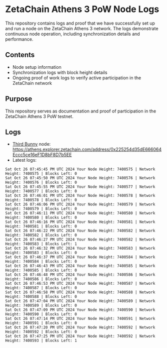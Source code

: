 # ZetaChain Athens 3 PoW Node Logs
This repository contains logs and proof that we have successfully set up and run a node on the ZetaChain Athens 3 network. The logs demonstrate continuous node operation, including synchronization details and performance.

## Contents
- Node setup information
- Synchronization logs with block height details
- Ongoing proof of work logs to verify active participation in the ZetaChain network

## Purpose
This repository serves as documentation and proof of participation in the ZetaChain Athens 3 PoW testnet.

## Logs

- [Third Bunny](https://thirdbunny.xyz/) node: https://athens.explorer.zetachain.com/address/0x225254d35dE666064Eccc5ce16eF1D8bF8D7b5EE
- Latest logs:
```
Sat Oct 26 07:45:45 PM UTC 2024 Your Node Height: 7400575 | Network Height: 7400575 | Blocks Left: 0
Sat Oct 26 07:45:50 PM UTC 2024 Your Node Height: 7400576 | Network Height: 7400576 | Blocks Left: 0
Sat Oct 26 07:45:55 PM UTC 2024 Your Node Height: 7400577 | Network Height: 7400577 | Blocks Left: 0
Sat Oct 26 07:46:01 PM UTC 2024 Your Node Height: 7400578 | Network Height: 7400578 | Blocks Left: 0
Sat Oct 26 07:46:06 PM UTC 2024 Your Node Height: 7400579 | Network Height: 7400579 | Blocks Left: 0
Sat Oct 26 07:46:11 PM UTC 2024 Your Node Height: 7400580 | Network Height: 7400580 | Blocks Left: 0
Sat Oct 26 07:46:16 PM UTC 2024 Your Node Height: 7400581 | Network Height: 7400581 | Blocks Left: 0
Sat Oct 26 07:46:22 PM UTC 2024 Your Node Height: 7400582 | Network Height: 7400582 | Blocks Left: 0
Sat Oct 26 07:46:27 PM UTC 2024 Your Node Height: 7400582 | Network Height: 7400583 | Blocks Left: 1
Sat Oct 26 07:46:32 PM UTC 2024 Your Node Height: 7400583 | Network Height: 7400583 | Blocks Left: 0
Sat Oct 26 07:46:37 PM UTC 2024 Your Node Height: 7400584 | Network Height: 7400584 | Blocks Left: 0
Sat Oct 26 07:46:43 PM UTC 2024 Your Node Height: 7400585 | Network Height: 7400585 | Blocks Left: 0
Sat Oct 26 07:46:48 PM UTC 2024 Your Node Height: 7400586 | Network Height: 7400586 | Blocks Left: 0
Sat Oct 26 07:46:53 PM UTC 2024 Your Node Height: 7400587 | Network Height: 7400587 | Blocks Left: 0
Sat Oct 26 07:46:58 PM UTC 2024 Your Node Height: 7400588 | Network Height: 7400588 | Blocks Left: 0
Sat Oct 26 07:47:04 PM UTC 2024 Your Node Height: 7400589 | Network Height: 7400589 | Blocks Left: 0
Sat Oct 26 07:47:09 PM UTC 2024 Your Node Height: 7400590 | Network Height: 7400590 | Blocks Left: 0
Sat Oct 26 07:47:14 PM UTC 2024 Your Node Height: 7400591 | Network Height: 7400591 | Blocks Left: 0
Sat Oct 26 07:47:20 PM UTC 2024 Your Node Height: 7400592 | Network Height: 7400592 | Blocks Left: 0
Sat Oct 26 07:47:25 PM UTC 2024 Your Node Height: 7400592 | Network Height: 7400593 | Blocks Left: 1
```
